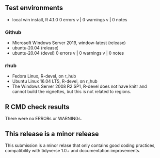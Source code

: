 ## Test environments
* local win install, R 4.1.0
0 errors v | 0 warnings v | 0 notes 

### Github 
* Microsoft Windows Server 2019, window-latest (release)
* ubuntu-20.04 (release)
* ubuntu-20.04 (devel)
0 errors v | 0 warnings v | 0 notes 

### rhub
* Fedora Linux, R-devel, on r_hub
* Ubuntu Linux 16.04 LTS, R-devel, on r_hub
* The Windows Server 2008 R2 SP1, R-devel does not have knitr and cannot build the vignettes, but this is not related to regions.

## R CMD check results
There were no ERRORs or WARNINGs. 

## This release is a minor release
This submission is a minor relase that only contains good coding practices, compatibility with tidyverse 1.0+ and documentation improvements.